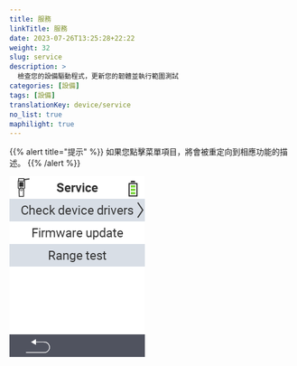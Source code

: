 ```yaml
---
title: 服務
linkTitle: 服務
date: 2023-07-26T13:25:28+22:22
weight: 32
slug: service
description: >
  檢查您的設備驅動程式，更新您的韌體並執行範圍測試
categories: [設備]
tags: [設備]
translationKey: device/service
no_list: true
maphilight: true
---
```

{{% alert title="提示" %}}
如果您點擊菜單項目，將會被重定向到相應功能的描述。
{{% /alert %}}

<img src="menu.png" alt="VitalControl 服務" title="服務" usemap="#workmap" class="maphilight" />

<map name="workmap">
  <area shape="rect" coords="2,42,238,82" alt="檢查設備驅動程式" title="檢查您的設備驅動程式的說明可以在這裡找到&#10;滑鼠點擊：打開文件" href="/zh/docs/diagnosis/hardware/">
  <area shape="rect" coords="2,82,238,122" alt="韌體更新" title="更新您的韌體的說明可以在這裡找到&#10;滑鼠點擊：打開文件" href="/zh/docs/firmware/update/">
  <area shape="rect" coords="2,122,238,162" alt="範圍測試" title="執行範圍測試的說明可以在這裡找到&#10;滑鼠點擊：打開文件" href="/zh/docs/diagnosis/rfid-scan/">

  <area shape="rect" coords="2,282,120,319" alt="返回" title="返回上一層&#10;滑鼠點擊：打開文件" href="/zh/docs/device/">
</map>
